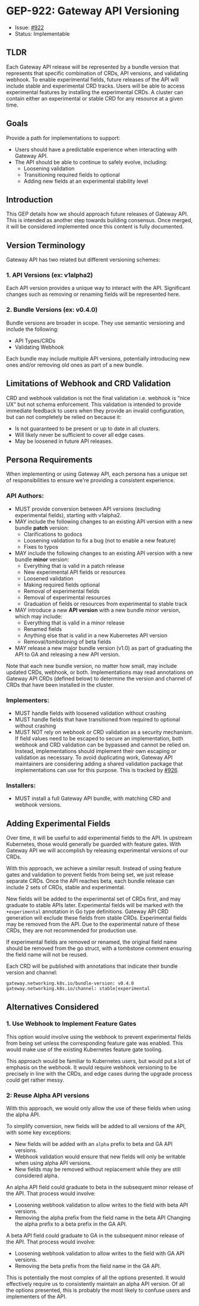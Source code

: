 # GEP-922: Gateway API Versioning

* Issue: [#922](https://github.com/kubernetes-sigs/gateway-api/issues/922)
* Status: Implementable

## TLDR
Each Gateway API release will be represented by a bundle version that represents
that specific combination of CRDs, API versions, and validating webhook. To
enable experimental fields, future releases of the API will include stable and
experimental CRD tracks. Users will be able to access experimental features by
installing the experimental CRDs. A cluster can contain either an experimental
or stable CRD for any resource at a given time. 


## Goals
Provide a path for implementations to support:

* Users should have a predictable experience when interacting with Gateway API. 
* The API should be able to continue to safely evolve, including:
    * Loosening validation
    * Transitioning required fields to optional
    * Adding new fields at an experimental stability level

## Introduction
This GEP details how we should approach future releases of Gateway API. This is
intended as another step towards building consensus. Once merged, it will be
considered implemented once this content is fully documented.

## Version Terminology
Gateway API has two related but different versioning schemes:

### 1. API Versions (ex: v1alpha2)
Each API version provides a unique way to interact with the API. Significant
changes such as removing or renaming fields will be represented here.

### 2. Bundle Versions (ex: v0.4.0)
Bundle versions are broader in scope. They use semantic versioning and include
the following:

* API Types/CRDs
* Validating Webhook

Each bundle may include multiple API versions, potentially introducing new ones
and/or removing old ones as part of a new bundle.

## Limitations of Webhook and CRD Validation
CRD and webhook validation is not the final validation i.e. webhook is “nice UX”
but not schema enforcement. This validation is intended to provide immediate
feedback to users when they provide an invalid configuration, but can not
completely be relied on because it:

* Is not guaranteed to be present or up to date in all clusters.
* Will likely never be sufficient to cover all edge cases.
* May be loosened in future API releases.

## Persona Requirements
When implementing or using Gateway API, each persona has a unique set of
responsibilities to ensure we're providing a consistent experience.

### API Authors:
* MUST provide conversion between API versions (excluding experimental fields),
  starting with v1alpha2.
* MAY include the following changes to an existing API version with a new bundle
 **patch** version:
    * Clarifications to godocs
    * Loosening validation to fix a bug (not to enable a new feature)
    * Fixes to typos
* MAY include the following changes to an existing API version with a new bundle
  **minor** version:
    * Everything that is valid in a patch release
    * New experimental API fields or resources
    * Loosened validation
    * Making required fields optional
    * Removal of experimental fields
    * Removal of experimental resources
    * Graduation of fields or resources from experimental to stable track
* MAY introduce a new **API version** with a new bundle minor version, which may
  include:
    * Everything that is valid in a minor release
    * Renamed fields
    * Anything else that is valid in a new Kubernetes API version
    * Removal/tombstoning of beta fields
* MAY release a new major bundle version (v1.0) as part of graduating the API to
  GA and releasing a new API version.

Note that each new bundle version, no matter how small, may include updated
CRDs, webhook, or both. Implementations may read annotations on Gateway API CRDs
(defined below) to determine the version and channel of CRDs that have been
installed in the cluster.

### Implementers:
* MUST handle fields with loosened validation without crashing
* MUST handle fields that have transitioned from required to optional without
  crashing
* MUST NOT rely on webhook or CRD validation as a security mechanism. If field
  values need to be escaped to secure an implementation, both webhook and CRD
  validation can be bypassed and cannot be relied on. Instead, implementations
  should implement their own escaping or validation as necessary. To avoid
  duplicating work, Gateway API maintainers are considering adding a shared
  validation package that implementations can use for this purpose. This is
  tracked by [#926](https://github.com/kubernetes-sigs/gateway-api/issues/926).

### Installers:
* MUST install a full Gateway API bundle, with matching CRD and webhook
  versions.

## Adding Experimental Fields
Over time, it will be useful to add experimental fields to the API. In upstream
Kubernetes, those would generally be guarded with feature gates. With Gateway
API we will accomplish by releasing experimental versions of our CRDs.

With this approach, we achieve a similar result. Instead of using feature gates
and validation to prevent fields from being set, we just release separate CRDs.
Once the API reaches beta, each bundle release can include 2 sets of CRDs,
stable and experimental.

New fields will be added to the experimental set of CRDs first, and may graduate
to stable APIs later. Experimental fields will be marked with the
`+experimental` annotation in Go type definitions. Gateway API CRD generation
will exclude these fields from stable CRDs. Experimental fields may be removed
from the API. Due to the experimental nature of these CRDs, they are not
recommended for production use.

If experimental fields are removed or renamed, the original field name should be
removed from the go struct, with a tombstone comment ensuring the field name
will not be reused. 

Each CRD will be published with annotations that indicate their bundle version
and channel:

```
gateway.networking.k8s.io/bundle-version: v0.4.0
gateway.networking.k8s.io/channel: stable|experimental
```

## Alternatives Considered
### 1. Use Webhook to Implement Feature Gates
This option would involve using the webhook to prevent experimental fields from
being set unless the corresponding feature gate was enabled. This would make use
of the existing Kubernetes feature gate tooling.

This approach would be familiar to Kubernetes users, but would put a lot of
emphasis on the webhook. It would require webhook versioning to be precisely in
line with the CRDs, and edge cases during the upgrade process could get rather
messy.

### 2: Reuse Alpha API versions
With this approach, we would only allow the use of these fields when using the
alpha API. 

To simplify conversion, new fields will be added to all versions of the API,
with some key exceptions:

* New fields will be added with an `alpha` prefix to beta and GA API versions.
* Webhook validation would ensure that new fields will only be writable when
  using alpha API versions.
* New fields may be removed without replacement while they are still considered
  alpha.

An alpha API field could graduate to beta in the subsequent minor release of the
API. That process would involve:

* Loosening webhook validation to allow writes to the field with beta API
  versions.
* Removing the alpha prefix from the field name in the beta API Changing the
  alpha prefix to a beta prefix in the GA API.

A beta API field could graduate to GA in the subsequent minor release of the
API. That process would involve:

* Loosening webhook validation to allow writes to the field with GA API
  versions.
* Removing the beta prefix from the field name in the GA API.

This is potentially the most complex of all the options presented. It would
effectively require us to consistently maintain an alpha API version. Of all the
options presented, this is probably the most likely to confuse users and
implementers of the API.